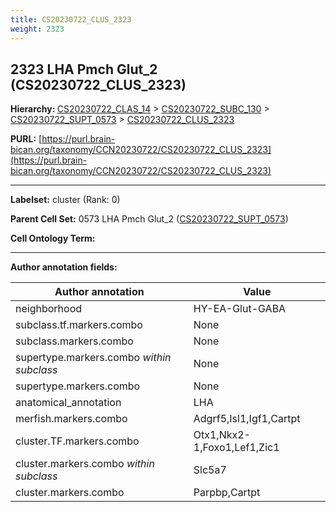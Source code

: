 ```yaml
---
title: CS20230722_CLUS_2323
weight: 2323
---
```

## 2323 LHA Pmch Glut_2 (CS20230722_CLUS_2323)
<b>Hierarchy: </b>
[CS20230722_CLAS_14](../CS20230722_CLAS_14) >
[CS20230722_SUBC_130](../CS20230722_SUBC_130) >
[CS20230722_SUPT_0573](../CS20230722_SUPT_0573) >
[CS20230722_CLUS_2323](../CS20230722_CLUS_2323)

**PURL:** [https://purl.brain-bican.org/taxonomy/CCN20230722/CS20230722_CLUS_2323](https://purl.brain-bican.org/taxonomy/CCN20230722/CS20230722_CLUS_2323)

---


**Labelset:** cluster (Rank: 0)

**Parent Cell Set:** 0573 LHA Pmch Glut_2 ([CS20230722_SUPT_0573](../CS20230722_SUPT_0573))



**Cell Ontology Term:** 

[MARKER GENES.]: #


---

[TRANSFERRED ANNOTATIONS.]: #


[AUTHOR ANNOTATION FIELDS.]: #


**Author annotation fields:**

| Author annotation | Value |
|-------------------|-------|
|neighborhood|HY-EA-Glut-GABA|
|subclass.tf.markers.combo|None|
|subclass.markers.combo|None|
|supertype.markers.combo _within subclass_|None|
|supertype.markers.combo|None|
|anatomical_annotation|LHA|
|merfish.markers.combo|Adgrf5,Isl1,Igf1,Cartpt|
|cluster.TF.markers.combo|Otx1,Nkx2-1,Foxo1,Lef1,Zic1|
|cluster.markers.combo _within subclass_|Slc5a7|
|cluster.markers.combo|Parpbp,Cartpt|
